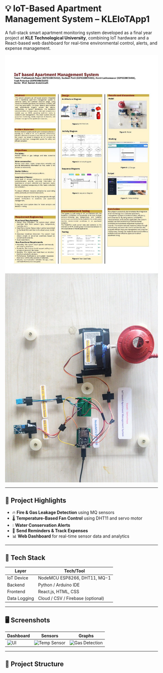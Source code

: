 # 💡 IoT-Based Apartment Management System – KLEIoTApp1

A full-stack smart apartment monitoring system developed as a final year project at **KLE Technological University**, combining IoT hardware and a React-based web dashboard for real-time environmental control, alerts, and expense management.

![Project Poster](screenshots/poster.jpg)
![Hardware Setup](screenshots/hardware.jpg)

---

## 🚀 Project Highlights

- 🔥 **Fire & Gas Leakage Detection** using MQ sensors  
- 🌡️ **Temperature-Based Fan Control** using DHT11 and servo motor  
- 💧 **Water Conservation Alerts**  
- 🔔 **Send Reminders & Track Expenses**  
- 📊 **Web Dashboard** for real-time sensor data and analytics  

---

## 🧠 Tech Stack

| Layer        | Tech/Tool                         |
|--------------|-----------------------------------|
| IoT Device   | NodeMCU ESP8266, DHT11, MQ-1      |
| Backend      | Python / Arduino IDE              |
| Frontend     | React.js, HTML, CSS               |
| Data Logging | Cloud / CSV / Firebase (optional) |

---

## 🖥️ Screenshots

| Dashboard | Sensors | Graphs |
|----------|---------|--------|
| ![UI](screenshots/screenshot1.png) | ![Temp Sensor](screenshots/screenshot2.png) | ![Gas Detection](screenshots/screenshot3.png) |

---

## 📂 Project Structure

